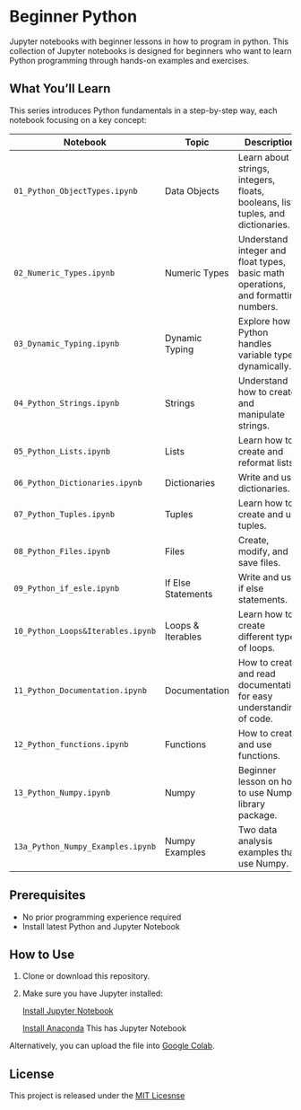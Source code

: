 # Beginner Python
Jupyter notebooks with beginner lessons in how to program in python.
This collection of Jupyter notebooks is designed for beginners who want to learn Python programming through hands-on examples and exercises.

## What You’ll Learn

This series introduces Python fundamentals in a step-by-step way, each notebook focusing on a key concept:

| Notebook | Topic | Description |
|----------|-------|-------------|
| `01_Python_ObjectTypes.ipynb` | Data Objects | Learn about strings, integers, floats, booleans, lists, tuples, and dictionaries. |
| `02_Numeric_Types.ipynb` | Numeric Types | Understand integer and float types, basic math operations, and formatting numbers. |
| `03_Dynamic_Typing.ipynb` | Dynamic Typing | Explore how Python handles variable types dynamically. |
| `04_Python_Strings.ipynb` | Strings | Understand how to create and manipulate strings. |
| `05_Python_Lists.ipynb` | Lists | Learn how to create and reformat lists. |
| `06_Python_Dictionaries.ipynb` | Dictionaries | Write and use dictionaries. |
| `07_Python_Tuples.ipynb` | Tuples | Learn how to create and use tuples. |
| `08_Python_Files.ipynb` | Files | Create, modify, and save files. |
| `09_Python_if_esle.ipynb` | If Else Statements | Write and use if else statements. |
| `10_Python_Loops&Iterables.ipynb` | Loops & Iterables | Learn how to create different types of loops. |
| `11_Python_Documentation.ipynb` | Documentation | How to create and read documentation for easy understanding of code. |
| `12_Python_functions.ipynb` | Functions | How to create and use functions. |
| `13_Python_Numpy.ipynb` | Numpy | Beginner lesson on how to use Numpy library package. |
| `13a_Python_Numpy_Examples.ipynb` | Numpy Examples | Two data analysis examples that use Numpy. |

## Prerequisites
- No prior programming experience required
- Install latest Python and Jupyter Notebook

## How to Use

1. Clone or download this repository.
2. Make sure you have Jupyter installed:
     
   [Install Jupyter Notebook](https://jupyter.org/install)
   
   [Install Anaconda](https://www.anaconda.com/)  This has Jupyter Notebook

Alternatively, you can upload the file into [Google Colab](https://colab.google/).

## License
This project is released under the [MIT Licesnse](https://github.com/gunther8825/learn_python?tab=MIT-1-ov-file)
